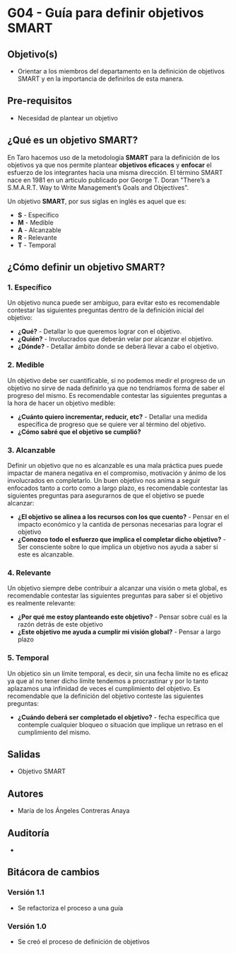 # G04 - Guía para definir objetivos SMART

## Objetivo(s)

- Orientar a los miembros del departamento en la definición de objetivos SMART y en la importancia de definirlos de esta manera.

## Pre-requisitos

- Necesidad de plantear un objetivo

## ¿Qué es un objetivo SMART?

En Taro hacemos uso de la metodología **SMART** para la definición de los objetivos ya que nos permite plantear **objetivos eficaces** y **enfocar** el esfuerzo de los integrantes hacia una misma dirección. El término SMART nace en 1981 en un artículo publicado por George T. Doran "There’s a S.M.A.R.T. Way to Write Management’s Goals and Objectives". 

Un objetivo **SMART**, por sus siglas en inglés es aquel que es: 

- **S** - Específico
- **M** - Medible
- **A** - Alcanzable
- **R** - Relevante
- **T** - Temporal

## ¿Cómo definir un objetivo SMART?

### 1. Específico

Un objetivo nunca puede ser ambiguo, para evitar esto es recomendable contestar las siguientes preguntas dentro de la definición inicial del objetivo:

- **¿Qué?** - Detallar lo que queremos lograr con el objetivo.
- **¿Quién?** - Involucrados que deberán velar por alcanzar el objetivo.
- **¿Dónde?** - Detallar ámbito donde se deberá llevar a cabo el objetivo.

### 2. Medible

Un objetivo debe ser cuantificable, si no podemos medir el progreso de un objetivo no sirve de nada definirlo ya que no tendríamos forma de saber el progreso del mismo. Es recomendable contestar las siguientes preguntas a la hora de hacer un objetivo medible:

- **¿Cuánto quiero incrementar, reducir, etc?** - Detallar una medida específica de progreso que se quiere ver al término del objetivo.
- **¿Cómo sabré que el objetivo se cumplió?** 

### 3. Alcanzable

Definir un objetivo que no es alcanzable es una mala práctica pues puede impactar de manera negativa en el compromiso, motivación y ánimo de los involucrados en completarlo. Un buen objetivo nos anima a seguir enfocados tanto a corto como a largo plazo, es recomendable contestar las siguientes preguntas para asegurarnos de que el objetivo se puede alcanzar:

- **¿El objetivo se alinea a los recursos con los que cuento?** - Pensar en el impacto económico y la cantida de personas necesarias para lograr el objetivo
- **¿Conozco todo el esfuerzo que implica el completar dicho objetivo?** - Ser consciente sobre lo que implica un objetivo nos ayuda a saber si este es alcanzable. 

### 4. Relevante

Un objetivo siempre debe contribuir a alcanzar una visión o meta global, es recomendable contestar las siguientes preguntas para saber si el objetivo es realmente relevante: 

- **¿Por qué me estoy planteando este objetivo?** - Pensar sobre cuál es la razón detrás de este objetivo
- **¿Este objetivo me ayuda a cumplir mi visión global?** - Pensar a largo plazo

### 5. Temporal

Un objetico sin un límite temporal, es decir, sin una fecha límite no es eficaz ya que al no tener dicho límite tendemos a procrastinar y por lo tanto aplazamos una infinidad de veces el cumplimiento del objetivo. Es recomendable que la definición del objetivo conteste las siguientes preguntas:

- **¿Cuándo  deberá ser completado el objetivo?** - fecha específica que contemple cualquier bloqueo o situación que implique un retraso en el cumplimiento del mismo. 

## Salidas

- Objetivo SMART

## Autores

- María de los Ángeles Contreras Anaya

## Auditoría

- 

## Bitácora de cambios

### Versión 1.1

- Se refactoriza el proceso a una guía

### Versión 1.0

- Se creó el proceso de definición de objetivos